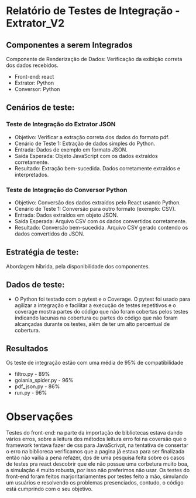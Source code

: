 # Relatório de Testes de Integração - Extrator_V2
## Componentes a serem Integrados
Componente de Renderização de Dados: Verificação da exibição correta dos dados recebidos.
 * Front-end: react
 * Extrator: Python
 * Conversor: Python

## Cenários de teste:

### Teste de Integração do Extrator JSON
* Objetivo: Verificar a extração correta dos dados do formato pdf.
* Cenário de Teste 1: Extração de dados simples do Python.
* Entrada: Dados de exemplo em formato JSON.
* Saída Esperada: Objeto JavaScript com os dados extraídos corretamente.
* Resultado: Extração bem-sucedida. Dados corretamente extraídos e interpretados.

### Teste de Integração do Conversor Python
* Objetivo: Conversão dos dados extraídos pelo React usando Python.
* Cenário de Teste 1: Conversão para outro formato (exemplo: CSV).
* Entrada: Dados extraídos em objeto JSON.
* Saída Esperada: Arquivo CSV com os dados convertidos corretamente.
* Resultado: Conversão bem-sucedida. Arquivo CSV gerado contendo os dados convertidos do JSON.

## Estratégia de teste:
Abordagem  híbrida, pela disponibilidade dos componentes.

## Dados de teste:
* O Python foi testado com o pytest e o Coverage. O pytest foi usado para agilizar a integração e facilitar a execução de testes repetitivos e o coverage mostra partes do código que não foram cobertas pelos testes indicando lacunas na cobertura ou partes do código que não foram alcançadas durante os testes, além de ter um alto percentual de cobertura.

## Resultados
Os teste de integração estão com uma média de 95% de compatibilidade 
* filtro.py - 89%
* goiania_spider.py - 96%
* pdf_json.py - 86%
* run.py - 96%

# Observações
Testes do front-end: na parte da importação de bibliotecas estava dando vários erros, sobre a leitura dos métodos leitura erro foi na coversão que o framework tentava fazer de css para JavaScrivpt, na tentativa de consertar o erro na biblioreca verificamos que a pagina já estava para ser finalizada então não vailia a pena refazer, dps de uma pesquisa feita sobre os casos de testes pra react descobrir que ele não possue uma corbetura muito boa, a simulação é muito robusta, por isso não preferimos não usar.
Os testes do front-end foram feitos marjoritariamentes por testes feito a mão, simulando um usuários e resolvendo os problemas presenciados, contudo, o código está cumprindo com o seu objetivo.
